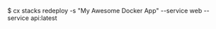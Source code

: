 <!-- layout:code post: stacks_examples -->


$ cx stacks redeploy -s "My Awesome Docker App" --service web --service api:latest
